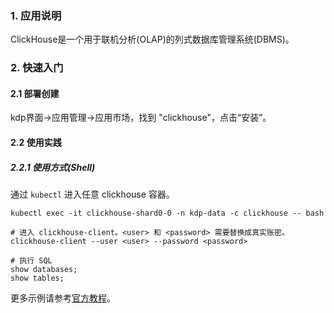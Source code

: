 ### 1. 应用说明

ClickHouse是一个用于联机分析(OLAP)的列式数据库管理系统(DBMS)。

### 2. 快速入门

#### 2.1 部署创建

kdp界面->应用管理->应用市场，找到 "clickhouse"，点击“安装”。

#### 2.2 使用实践

##### 2.2.1 使用方式(Shell)

通过 `kubectl` 进入任意 clickhouse 容器。

```shell
kubectl exec -it clickhouse-shard0-0 -n kdp-data -c clickhouse -- bash
```

```shell
# 进入 clickhouse-client。<user> 和 <password> 需要替换成真实账密。
clickhouse-client --user <user> --password <password>

# 执行 SQL
show databases;
show tables;
```

更多示例请参考[官方教程](https://clickhouse.com/docs/zh/getting-started/tutorial)。